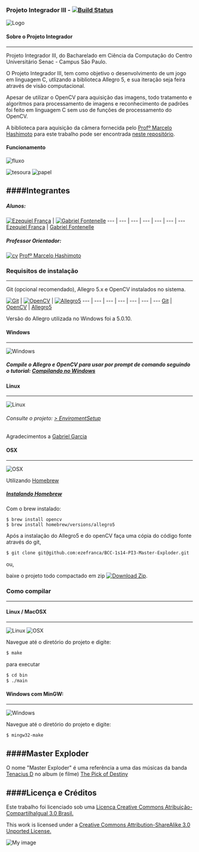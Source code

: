 ### Projeto Integrador III - [![Build Status](http://img.shields.io/travis/ezefranca/BCC-1s14-PI3-MASTER-EXPLODER.svg?branch=master)](https://travis-ci.org/ezefranca/BCC-1s14-PI3-MASTER-EXPLODER)

![Logo](https://raw.githubusercontent.com/ezefranca/BCC-1s14-PI3-Master-Exploder/master/bin/assets/image/intro/logo2.jpg)
#### Sobre o Projeto Integrador
---------------------
Projeto Integrador III, do Bacharelado em Ciência da Computação do Centro Universitário Senac - Campus São Paulo. 

O Projeto Integrador III, tem como objetivo o desenvolvimento de um jogo em linguagem C, utlizando a biblioteca Allegro 5, e sua iteração seja feira através de visão computacional.

Apesar de utilizar o OpenCV para aquisição das imagens, todo tratamento e algoritmos para processamento de imagens e reconhecimento de padrões foi feito em linguagem C sem uso de funções de processamento do OpenCV.

A biblioteca para aquisição da câmera fornecida pelo [Profº Marcelo Hashimoto](https://www.github.com/mhsenac) para este trabalho pode ser encontrada [neste repositório](https://github.com/senacbcc/Hashimoto-Camera-lib).


#### Funcionamento

![fluxo](https://raw.githubusercontent.com/ezefranca/BCC-1s14-PI3-Master-Exploder/master/banca/src/artigo/fluxo.png)

![tesoura](https://raw.githubusercontent.com/ezefranca/BCC-1s14-PI3-Master-Exploder/master/banca/src/artigo/tesoura-artigo.png)
![papel](https://raw.githubusercontent.com/ezefranca/BCC-1s14-PI3-Master-Exploder/master/banca/src/artigo/papel-artigo.png)

####Integrantes
---------------------
##### Alunos:

[![Ezequiel França](https://0.gravatar.com/avatar/3b4da2efb9fda1566a2907dd551fc907?d=https%3A%2F%2Fidenticons.github.com%2F3a716d3607e5bf63ee1c167fa81c8f5d.png&r=x&s=50)](https://github.com/ezefranca) | [![Gabriel Fontenelle](https://avatars2.githubusercontent.com/u/3775677?s=50)](https://github.com/OdnaropX)
--- | --- | --- | --- | --- | --- | ---
[Ezequiel França](github.com/ezefranca) | [Gabriel Fontenelle](https://github.com/OdnaropX)

##### Professor Orientador:

[![cv](http://gediscursivos.files.wordpress.com/2012/12/lattes.png?w=869)](http://lattes.cnpq.br/5909154335340519)  [Profº Marcelo Hashimoto](https://www.github.com/mhsenac)


### Requisitos de instalação
----------------------

Git (opcional recomendado), Allegro 5.x e OpenCV instalados no sistema.

[![Git](https://raw.githubusercontent.com/ezefranca/BCC-1s14-PI3-Master-Exploder/master/others/travis/git.png)](http://git-scm.com/) | [![OpenCV](https://raw.githubusercontent.com/ezefranca/BCC-1s14-PI3-Master-Exploder/master/others/travis/opencv-logo.png)](http://www.opencv.org/) | [![Allegro5](https://raw.githubusercontent.com/ezefranca/BCC-1s14-PI3-Master-Exploder/master/others/travis/allegro-logo.png)](http://alleg.sourceforge.net/)
--- | --- | --- | --- | --- | --- | ---
[Git](http://git-scm.com/) | [OpenCV](http://www.opencv.org/) | [Allegro5](http://alleg.sourceforge.net/)

Versão do Allegro utilizada no Windows foi a 5.0.10.

#### Windows
-----------------------
![Windows](https://raw.githubusercontent.com/ezefranca/BCC-1s14-PI3-Master-Exploder/master/others/travis/windows.png)

##### Compile o Allegro e OpenCV para usar por prompt de comando seguindo o tutorial: [Compilando no Windows](https://github.com/ezefranca/BCC-1s14-PI3-Master-Exploder/wiki/Compila%C3%A7%C3%A3o-e-Instala%C3%A7%C3%A3o-Allegro-5-e-OpenCV-no-Windows)


#### Linux
-----------------------
![Linux](https://raw.githubusercontent.com/ezefranca/BCC-1s14-PI3-Master-Exploder/master/others/travis/linux.png)

###### Consulte o projeto: [> EnviromentSetup](https://github.com/senacbcc/OpenCV-Allegro5-InstallScript)
Agradecimentos a [Gabriel Garcia](https://github.com/GabrielGarcia1)

#### OSX
--------
![OSX](https://raw.githubusercontent.com/ezefranca/BCC-1s14-PI3-Master-Exploder/master/others/travis/osx.png)

Utilizando [Homebrew](https://github.com/Homebrew/homebrew)

##### [Instalando Homebrew](https://github.com/Homebrew/homebrew.wiki.git)

Com o brew instalado:

```
$ brew install opencv
$ brew install homebrew/versions/allegro5
```

Após a instalação do Allegro5 e do openCV faça uma cópia do código fonte através do git,

```bash
$ git clone git@github.com:ezefranca/BCC-1s14-PI3-Master-Exploder.git
```
ou, 

baixe o projeto todo compactado em zip [![Download Zip](https://raw.github.com/ezefranca/BCC-1s14-PI3-Master-Exploder/master/travis-install/zip-download.png)](https://github.com/ezefranca/BCC-1s14-PI3-Master-Exploder/archive/master.zip).


### Como compilar
---------------------------



#### Linux / MacOSX
----------------------------
![Linux](https://raw.githubusercontent.com/ezefranca/BCC-1s14-PI3-Master-Exploder/master/others/travis/linux.png)
![OSX](https://raw.githubusercontent.com/ezefranca/BCC-1s14-PI3-Master-Exploder/master/others/travis/osx.png)


Navegue até o diretório do projeto e digite:

```bash
$ make
```
para executar

```bash
$ cd bin
$ ./main
```

#### Windows com MinGW:
-----------------------------
![Windows](https://raw.githubusercontent.com/ezefranca/BCC-1s14-PI3-Master-Exploder/master/others/travis/windows.png)

Navegue até o diretório do projeto e digite:

```bash
$ mingw32-make
```

####Master Exploder
-----------------

O nome "Master Exploder" é uma referência a uma das músicas da banda [Tenacius D](http://en.wikipedia.org/wiki/Tenacious_D) no album (e filme) [The Pick of Destiny](http://en.wikipedia.org/wiki/The_Pick_of_Destiny)


####Licença e Créditos
----------------------

Este trabalho foi licenciado sob uma [Licença Creative Commons Atribuição-CompartilhaIgual 3.0 Brasil.](http://creativecommons.org/choose/results-one?license_code=by-sa&jurisdiction=br&version=2.5&lang=pt_BR)

This work is licensed under a [Creative Commons Attribution-ShareAlike 3.0 Unported License.](http://creativecommons.org/licenses/by-sa/3.0/)

![My image](http://i.creativecommons.org/l/by-sa/3.0/88x31.png)


